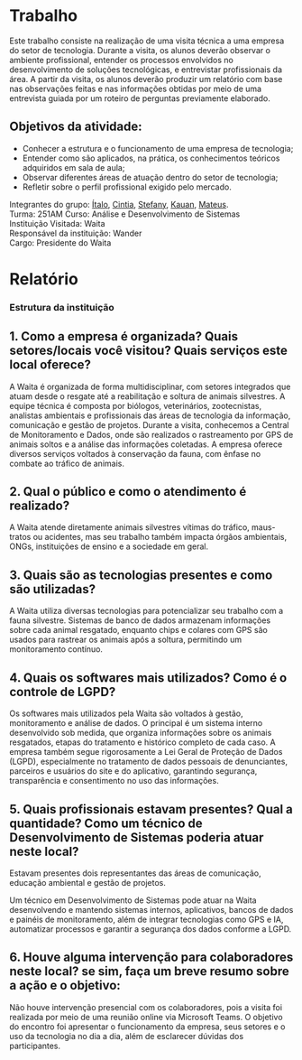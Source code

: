 # Trabalho

Este trabalho consiste na realização de uma visita técnica a uma empresa do setor de tecnologia. Durante a visita, os alunos deverão observar o ambiente profissional, entender os processos envolvidos no desenvolvimento de soluções tecnológicas, e entrevistar profissionais da área. A partir da visita, os alunos deverão produzir um relatório com base nas observações feitas e nas informações obtidas por meio de uma entrevista guiada por um roteiro de perguntas previamente elaborado.

## Objetivos da atividade:
- Conhecer a estrutura e o funcionamento de uma empresa de tecnologia;
- Entender como são aplicados, na prática, os conhecimentos teóricos adquiridos em sala de aula;
- Observar diferentes áreas de atuação dentro do setor de tecnologia;
- Refletir sobre o perfil profissional exigido pelo mercado.

Integrantes do grupo: [Ítalo](https://github.com/finizmd), [Cintia](https://github.com/cintia2305), [Stefany](https://github.com/tet80), [Kauan](https://github.com/3kauan), [Mateus](https://github.com/Mateushpr). </br>
Turma: 251AM
Curso: Análise e Desenvolvimento de Sistemas </br>
Instituição Visitada: Waita </br>
Responsável da instituição: Wander <br>
Cargo: Presidente do Waita 

# Relatório 
### Estrutura da instituição
**1. Como a empresa é organizada? Quais setores/locais você visitou? Quais serviços este local oferece?**
---
A Waita é organizada de forma multidisciplinar, com setores integrados que atuam desde o resgate até a reabilitação e soltura de animais silvestres. A equipe técnica é composta por biólogos, veterinários, zootecnistas, analistas ambientais e profissionais das áreas de tecnologia da informação, comunicação e gestão de projetos. Durante a visita, conhecemos a Central de Monitoramento e Dados, onde são realizados o rastreamento por GPS de animais soltos e a análise das informações coletadas. A empresa oferece diversos serviços voltados à conservação da fauna, com ênfase no combate ao tráfico de animais.

**2. Qual o público e como o atendimento é realizado?**
---
A Waita atende diretamente animais silvestres vítimas do tráfico, maus-tratos ou acidentes, mas seu trabalho também impacta órgãos ambientais, ONGs, instituições de ensino e a sociedade em geral.


**3. Quais são as tecnologias presentes e como são utilizadas?**
---
A Waita utiliza diversas tecnologias para potencializar seu trabalho com a fauna silvestre. Sistemas de banco de dados armazenam informações sobre cada animal resgatado, enquanto chips e colares com GPS são usados para rastrear os animais após a soltura, permitindo um monitoramento contínuo.


**4. Quais os softwares mais utilizados? Como é o controle de LGPD?**
---
Os softwares mais utilizados pela Waita são voltados à gestão, monitoramento e análise de dados. O principal é um sistema interno desenvolvido sob medida, que organiza informações sobre os animais resgatados, etapas do tratamento e histórico completo de cada caso. A empresa também segue rigorosamente a Lei Geral de Proteção de Dados (LGPD), especialmente no tratamento de dados pessoais de denunciantes, parceiros e usuários do site e do aplicativo, garantindo segurança, transparência e consentimento no uso das informações.

**5. Quais profissionais estavam presentes? Qual a quantidade? Como um técnico de Desenvolvimento de Sistemas poderia atuar neste local?**
---
Estavam presentes dois representantes das áreas de comunicação, educação ambiental e gestão de projetos.

Um técnico em Desenvolvimento de Sistemas pode atuar na Waita desenvolvendo e mantendo sistemas internos, aplicativos, bancos de dados e painéis de monitoramento, além de integrar tecnologias como GPS e IA, automatizar processos e garantir a segurança dos dados conforme a LGPD.


**6. Houve alguma intervenção para colaboradores neste local? se sim, faça um breve resumo sobre a ação e o objetivo:** 
---
Não houve intervenção presencial com os colaboradores, pois a visita foi realizada por meio de uma reunião online via Microsoft Teams. O objetivo do encontro foi apresentar o funcionamento da empresa, seus setores e o uso da tecnologia no dia a dia, além de esclarecer dúvidas dos participantes.